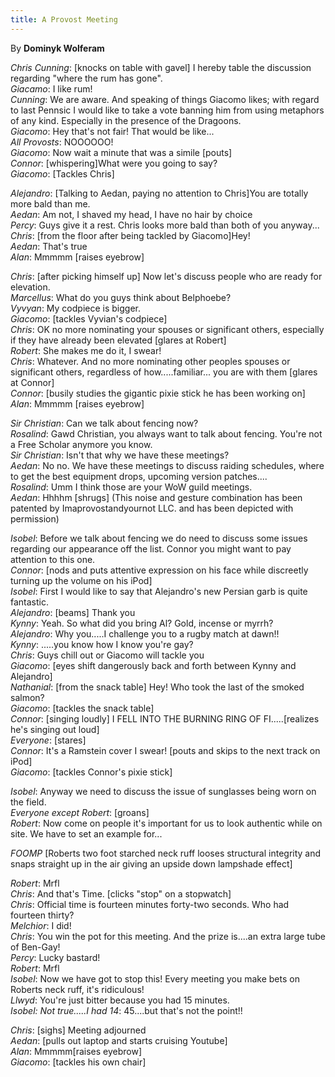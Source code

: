 ```yaml
---
title: A Provost Meeting
---
```


By **Dominyk Wolferam**

*Chris Cunning*:  [knocks on table with gavel] I hereby table the discussion regarding "where the rum has gone".<br>
*Giacamo*:  I like rum!<br>
*Cunning*:  We are aware. And speaking of things Giacomo likes; with regard to last Pennsic I would like to take a vote banning him from using metaphors of any kind. Especially in the presence of the Dragoons.<br>
*Giacomo*:  Hey that's not fair! That would be like...<br>
*All Provosts*:  NOOOOOO!<br>
*Giacomo*:  Now wait a minute that was a simile [pouts]<br>
*Connor*: [whispering]What were you going to say?<br>
*Giacomo*: [Tackles Chris]<br>

*Alejandro*: [Talking to Aedan, paying no attention to Chris]You are totally more bald than me.<br>
*Aedan*: Am not, I shaved my head, I have no hair by choice<br>
*Percy*: Guys give it a rest. Chris looks more bald than both of you anyway...<br>
*Chris*: [from the floor after being tackled by Giacomo]Hey!<br>
*Aedan*:  That's true<br>
*Alan*:  Mmmmm [raises eyebrow]<br>

*Chris*: [after picking himself up] Now let's discuss people who are ready for elevation.<br>
*Marcellus*:  What do you guys think about Belphoebe?<br>
*Vyvyan*:  My codpiece is bigger.<br>
*Giacomo*: [tackles Vyvian's codpiece]<br>
*Chris*:  OK no more nominating your spouses or significant others, especially if they have already been elevated [glares at Robert]<br>
*Robert*:  She makes me do it, I swear!<br>
*Chris*: Whatever. And no more nominating other peoples spouses or significant others, regardless of how.....familiar... you are with them [glares at Connor]<br>
*Connor*: [busily studies the gigantic pixie stick he has been working on]<br>
*Alan*:  Mmmmm [raises eyebrow]<br>

*Sir Christian*:  Can we talk about fencing now?<br>
*Rosalind*:  Gawd Christian, you always want to talk about fencing. You're not a Free Scholar anymore you know.<br>
*Sir Christian*:  Isn't that why we have these meetings?<br>
*Aedan*:  No no. We have these meetings to discuss raiding schedules, where to get the best equipment drops, upcoming version patches....<br>
*Rosalind*:  Umm I think those are your WoW guild meetings.<br>
*Aedan*:  Hhhhm [shrugs] (This noise and gesture combination has been patented by Imaprovostandyournot LLC. and has been depicted with permission)<br>

*Isobel*:  Before we talk about fencing we do need to discuss some issues regarding our appearance off the list. Connor you might want to pay attention to this one.<br>
*Connor*: [nods and puts attentive expression on his face while discreetly turning up the volume on his iPod]<br>
*Isobel*:  First I would like to say that Alejandro's new Persian garb is quite fantastic.<br>
*Alejandro*: [beams] Thank you<br>
*Kynny*:  Yeah. So what did you bring Al? Gold, incense or myrrh?<br>
*Alejandro*:  Why you.....I challenge you to a rugby match at dawn!!<br>
*Kynny*: .....you know how I know you're gay?<br>
*Chris*:  Guys chill out or Giacomo will tackle you<br>
*Giacomo*: [eyes shift dangerously back and forth between Kynny and Alejandro]<br>
*Nathanial*:  [from the snack table] Hey! Who took the last of the smoked salmon?<br>
*Giacomo*: [tackles the snack table]<br>
*Connor*: [singing loudly] I FELL INTO THE BURNING RING OF FI.....[realizes he's singing out loud]<br>
*Everyone*: [stares]<br>
*Connor*:  It's a Ramstein cover I swear! [pouts and skips to the next track on iPod]<br>
*Giacomo*: [tackles Connor's pixie stick]<br>

*Isobel*:  Anyway we need to discuss the issue of sunglasses being worn on the field.<br>
*Everyone except Robert*:  [groans]<br>
*Robert*:  Now come on people it's important for us to look authentic while on site. We have to set an example for...<br>

*FOOMP* [Roberts two foot starched neck ruff looses structural integrity and snaps straight up in the air giving an upside down lampshade effect]<br>

*Robert*:  Mrfl<br>
*Chris*: And that's Time. [clicks "stop" on a stopwatch]<br>
*Chris*:  Official time is fourteen minutes forty-two seconds. Who had fourteen thirty?<br>
*Melchior*:  I did!<br>
*Chris*:  You win the pot for this meeting. And the prize is....an extra large tube of Ben-Gay!<br>
*Percy*:  Lucky bastard!<br>
*Robert*:  Mrfl<br>
*Isobel*:  Now we have got to stop this! Every meeting you make bets on Roberts neck ruff, it's ridiculous!<br>
*Llwyd*:  You're just bitter because you had 15 minutes.<br>
*Isobel: Not true.....I had 14*: 45....but that's not the point!!<br>

*Chris*: [sighs] Meeting adjourned<br>
*Aedan*: [pulls out laptop and starts cruising Youtube]<br>
*Alan*: Mmmmm[raises eyebrow]<br>
*Giacomo*: [tackles his own chair]<br>
